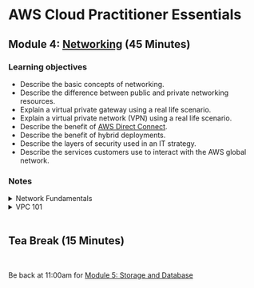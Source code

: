 # AWS Cloud Practitioner Essentials

## Module 4: [Networking](https://mm.tt/map/2398189135) (45 Minutes)

### Learning objectives
* Describe the basic concepts of networking.
* Describe the difference between public and private networking resources. 
* Explain a virtual private gateway using a real life scenario. 
* Explain a virtual private network (VPN) using a real life scenario.
* Describe the benefit of [AWS Direct Connect](https://aws.amazon.com/directconnect/). 
* Describe the benefit of hybrid deployments. 
* Describe the layers of security used in an IT strategy.
* Describe the services customers use to interact with the AWS global network.

### Notes
<details class="faq box"><summary>Network Fundamentals</summary>
<p>

![image](https://user-images.githubusercontent.com/18049790/228765638-1bf5910d-098f-4139-823a-43b00361e9c9.png)

</p>
</details>


<details class="faq box"><summary>VPC 101</summary>
<p>

![image](https://user-images.githubusercontent.com/18049790/228765227-9718f238-1197-4cbc-ab44-992e0613a122.png)

</p>
</details>
<br>

## Tea Break (15 Minutes)
<br>

Be back at 11:00am for  [Module 5: Storage and Database](https://github.com/jamesbuckett/aws-cloud-practitioner-essentials/blob/main/03-third-time-block.md)
